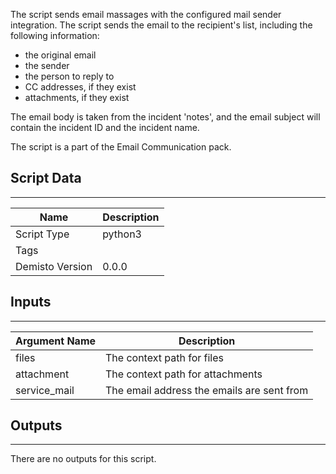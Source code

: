 The script sends email massages with the configured mail sender integration.
The script sends the email to the recipient's list, including the following information:
- the original email 
- the sender
- the person to reply to
- CC addresses, if they exist
- attachments, if they exist

The email body is taken from the incident 'notes', and the email subject will contain the incident ID and the incident name.

The script is a part of the Email Communication pack.

## Script Data
---

| **Name** | **Description** |
| --- | --- |
| Script Type | python3 |
| Tags |  |
| Demisto Version | 0.0.0 |

## Inputs
---

| **Argument Name** | **Description** |
| --- | --- |
| files | The context path for files |
| attachment | The context path for attachments |
| service_mail | The email address the emails are sent from |

## Outputs
---
There are no outputs for this script.
